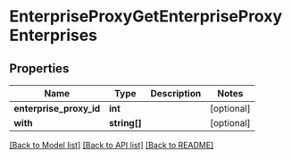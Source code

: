 # EnterpriseProxyGetEnterpriseProxyEnterprises

## Properties
Name | Type | Description | Notes
------------ | ------------- | ------------- | -------------
**enterprise_proxy_id** | **int** |  | [optional] 
**with** | **string[]** |  | [optional] 

[[Back to Model list]](../README.md#documentation-for-models) [[Back to API list]](../README.md#documentation-for-api-endpoints) [[Back to README]](../README.md)


